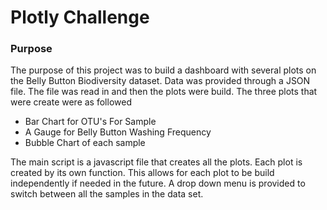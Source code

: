 <h1>Plotly Challenge</h1>

<h3>Purpose</h3> 
<p>The purpose of this project was to build a dashboard with several plots on the Belly Button Biodiversity dataset. 
   Data was provided through a JSON file. The file was read in and then the plots were build. The three plots that were 
   create were as followed</p> 
<ul>
<li>Bar Chart for OTU's For Sample</li>
<li>A Gauge for Belly Button Washing Frequency</li>
<li>Bubble Chart of each sample</li>
</ul> 

<p>The main script is a javascript file that creates all the plots. Each plot is created by its own function.
   This allows for each plot to be build independently if needed in the future. A drop down menu is provided to 
   switch between all the samples in the data set.</p>